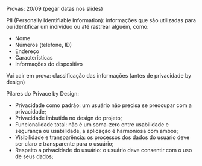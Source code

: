 
Provas:
20/09
(pegar datas nos slides)

PII (Personally Identifiable Information): informações que são utilizadas para ou identificar um indivíduo ou até rastrear alguém, como:
- Nome
- Números (telefone, ID)
- Endereço
- Características
- Informações do dispositivo

Vai cair em prova:
classificação das informações (antes de privacidade by design)

Pilares do Privace by Design:
- Privacidade como padrão: um usuário não precisa se preocupar com a privacidade;
- Privacidade imbutida no design do projeto;
- Funcionalidade total: não é um soma-zero entre usabilidade e segurança ou usabilidade, a aplicação é harmoniosa com ambos;
- Visibilidade e transparência: os processos dos dados do usuário deve ser claro e transparente para o usuário;
- Respeito a privacidade do usuário: o usuário deve consentir com o uso de seus dados; 


